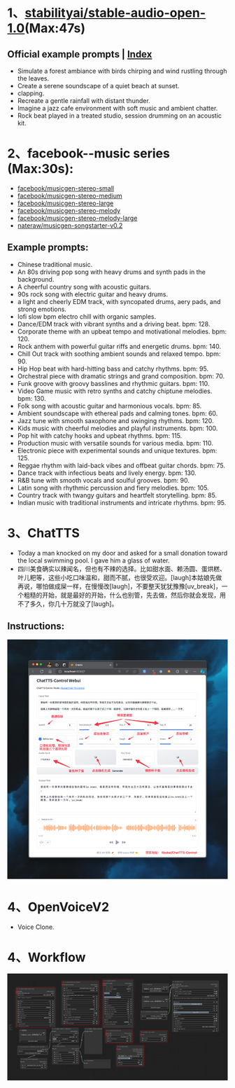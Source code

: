 # 1、[stabilityai/stable-audio-open-1.0](https://huggingface.co/stabilityai/stable-audio-open-1.0)(Max:47s)
## Official example prompts  |  [Index](../README.md)
- Simulate a forest ambiance with birds chirping and wind rustling through the leaves.
- Create a serene soundscape of a quiet beach at sunset.
- clapping.
- Recreate a gentle rainfall with distant thunder.
- Imagine a jazz cafe environment with soft music and ambient chatter.
- Rock beat played in a treated studio, session drumming on an acoustic kit.
# 2、facebook--music series (Max:30s):
- [facebook/musicgen-stereo-small](https://huggingface.co/facebook/musicgen-stereo-small)
- [facebook/musicgen-stereo-medium](https://huggingface.co/facebook/musicgen-stereo-medium)
- [facebook/musicgen-stereo-large](https://huggingface.co/facebook/musicgen-stereo-large)
- [facebook/musicgen-stereo-melody](https://huggingface.co/facebook/musicgen-stereo-melody)
- [facebook/musicgen-stereo-melody-large](https://huggingface.co/facebook/musicgen-stereo-melodyhttps://huggingface.co/facebook/musicgen-stereo-melody-large)
- [nateraw/musicgen-songstarter-v0.2](https://huggingface.co/nateraw/musicgen-songstarter-v0.2)
## Example prompts:
- Chinese traditional music.
- An 80s driving pop song with heavy drums and synth pads in the background.
- A cheerful country song with acoustic guitars.
- 90s rock song with electric guitar and heavy drums.
- a light and cheerly EDM track, with syncopated drums, aery pads, and strong emotions.
- lofi slow bpm electro chill with organic samples.
- Dance/EDM track with vibrant synths and a driving beat. bpm: 128.
- Corporate theme with an upbeat tempo and motivational melodies. bpm: 120.
-  Rock anthem with powerful guitar riffs and energetic drums. bpm: 140.
- Chill Out track with soothing ambient sounds and relaxed tempo. bpm: 90.
- Hip Hop beat with hard-hitting bass and catchy rhythms. bpm: 95.
- Orchestral piece with dramatic strings and grand composition. bpm: 70.
- Funk groove with groovy basslines and rhythmic guitars. bpm: 110.
- Video Game music with retro synths and catchy chiptune melodies. bpm: 130.
- Folk song with acoustic guitar and harmonious vocals. bpm: 85.
- Ambient soundscape with ethereal pads and calming tones. bpm: 60.
- Jazz tune with smooth saxophone and swinging rhythms. bpm: 120.
- Kids music with cheerful melodies and playful instruments. bpm: 100.
- Pop hit with catchy hooks and upbeat rhythms. bpm: 115.
- Production music with versatile sounds for various media. bpm: 110.
- Electronic piece with experimental sounds and unique textures. bpm: 125.
- Reggae rhythm with laid-back vibes and offbeat guitar chords. bpm: 75.
- Dance track with infectious beats and lively energy. bpm: 130.
- R&B tune with smooth vocals and soulful grooves. bpm: 90.
- Latin song with rhythmic percussion and fiery melodies. bpm: 105.
- Country track with twangy guitars and heartfelt storytelling. bpm: 85.
- Indian music with traditional instruments and intricate rhythms. bpm: 95.
# 3、ChatTTS
- Today a man knocked on my door and asked for a small donation toward the local swimming pool. I gave him a glass of water.
- 四川美食确实以辣闻名，但也有不辣的选择。比如甜水面、赖汤圆、蛋烘糕、叶儿粑等，这些小吃口味温和，甜而不腻，也很受欢迎。[laugh]本姑娘先做再说，哪怕做成屎一样，在慢慢改[laugh]，不要整天犹犹豫豫[uv_break]，一个粗糙的开始，就是最好的开始，什么也别管，先去做，然后你就会发现，用不了多久，你几十万就没了[laugh]。
## Instructions:
![](./assets/ChatTTS-Instructions.png)
# 4、OpenVoiceV2
- Voice Clone.
# 4、Workflow
![workflows](./assets/Audio-wf.png)